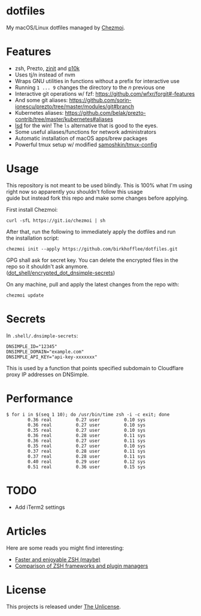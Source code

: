 # dotfiles
My macOS/Linux dotfiles managed by [Chezmoi](https://github.com/twpayne/chezmoi).  

# Features
* zsh, Prezto, [zinit](https://github.com/zdharma/zinit) and [p10k](https://github.com/romkatv/powerlevel10k)
* Uses tj/n instead of nvm
* Wraps GNU utilities in functions without a prefix for interactive use
* Running `1 ... 9` changes the directory to the *n* previous one
* Interactive git operations w/ fzf: https://github.com/wfxr/forgit#-features
* And some git aliases: https://github.com/sorin-ionescu/prezto/tree/master/modules/git#branch
* Kubernetes aliases: https://github.com/belak/prezto-contrib/tree/master/kubernetes#aliases
* [lsd](https://github.com/Peltoche/lsd) for the win! The `ls` alternative that is good to the eyes.
* Some useful aliases/functions for network administrators
* Automatic installation of macOS apps/brew packages
* Powerful tmux setup w/ modified [samoshkin/tmux-config](https://github.com/samoshkin/tmux-config)

# Usage
This repository is not meant to be used blindly. This is 100% what
I'm using right now so apparently you shouldn't follow this usage  
guide but instead fork this repo and make some changes before applying.

First install Chezmoi:

```console
curl -sfL https://git.io/chezmoi | sh
```

After that, run the following to immediately apply the dotfiles and run  
the installation script:

```console
chezmoi init --apply https://github.com/birkhofflee/dotfiles.git
```

GPG shall ask for secret key. You can delete the encrypted files in the  
repo so it shouldn't ask anymore.  
([dot_shell/encrypted_dot_dnsimple-secrets](dot_shell/encrypted_dot_dnsimple-secrets))

On any machine, pull and apply the latest changes from the repo with:

```console
chezmoi update
```

# Secrets
In `.shell/.dnsimple-secrets`:

```shell
DNSIMPLE_ID="12345"
DNSIMPLE_DOMAIN="example.com"
DNSIMPLE_API_KEY="api-key-xxxxxxx"
```

This is used by a function that points specified subdomain to Cloudflare 
proxy IP addresses on DNSimple.

# Performance

```shell
$ for i in $(seq 1 10); do /usr/bin/time zsh -i -c exit; done
        0.36 real         0.27 user         0.10 sys
        0.36 real         0.27 user         0.10 sys
        0.35 real         0.27 user         0.10 sys
        0.36 real         0.28 user         0.11 sys
        0.36 real         0.27 user         0.11 sys
        0.35 real         0.27 user         0.10 sys
        0.37 real         0.28 user         0.11 sys
        0.37 real         0.28 user         0.11 sys
        0.40 real         0.29 user         0.12 sys
        0.51 real         0.36 user         0.15 sys
```

# TODO

* Add iTerm2 settings

# Articles

Here are some reads you might find interesting:

* [Faster and enjoyable ZSH (maybe)](https://htr3n.github.io/2018/07/faster-zsh/)
* [Comparison of ZSH frameworks and plugin managers](https://gist.github.com/laggardkernel/4a4c4986ccdcaf47b91e8227f9868ded)

# License

This projects is released under [The Unlicense](LICENSE).
